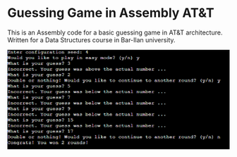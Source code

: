 # Guessing Game in Assembly AT&T

This is an Assembly code for a basic guessing game in AT&T architecture. Written for a Data Structures course in Bar-Ilan university.


![](https://github.com/nikgrbn/asm-guessing_game/blob/master/preview.PNG)

